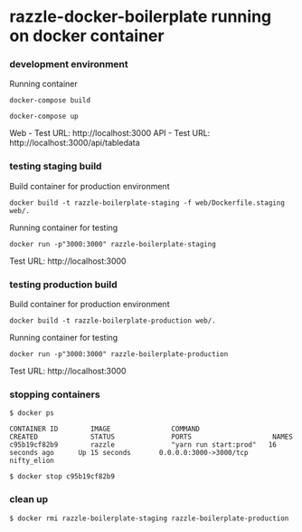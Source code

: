 # razzle-docker-boilerplate running on docker container

### development environment

Running container

```
docker-compose build

docker-compose up
```

Web - Test URL: http://localhost:3000
API - Test URL: http://localhost:3000/api/tabledata


### testing staging build

Build container for production environment
```
docker build -t razzle-boilerplate-staging -f web/Dockerfile.staging web/.
```

Running container for testing
```
docker run -p"3000:3000" razzle-boilerplate-staging
```

Test URL: http://localhost:3000


### testing production build

Build container for production environment
```
docker build -t razzle-boilerplate-production web/.
```

Running container for testing
```
docker run -p"3000:3000" razzle-boilerplate-production
```

Test URL: http://localhost:3000


### stopping containers

```
$ docker ps

CONTAINER ID        IMAGE               COMMAND                 CREATED             STATUS              PORTS                    NAMES
c95b19cf82b9        razzle              "yarn run start:prod"   16 seconds ago      Up 15 seconds       0.0.0.0:3000->3000/tcp   nifty_elion

$ docker stop c95b19cf82b9
```


### clean up

```
$ docker rmi razzle-boilerplate-staging razzle-boilerplate-production
```
